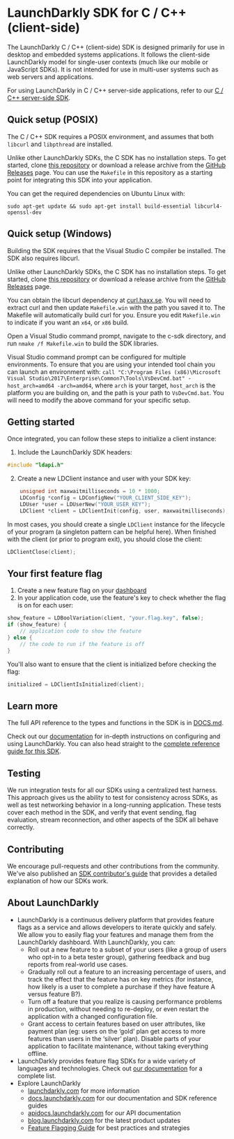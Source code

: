 LaunchDarkly SDK for C / C++ (client-side)
===================================

The LaunchDarkly C / C++ (client-side) SDK is designed primarily for use in desktop and embedded systems applications. It follows the client-side LaunchDarkly model for single-user contexts (much like our mobile or JavaScript SDKs). It is not intended for use in multi-user systems such as web servers and applications.

For using LaunchDarkly in C / C++ server-side applications, refer to our [C / C++ server-side SDK](https://github.com/launchdarkly/c-client-server-side).

Quick setup (POSIX)
-------------------

The C / C++ SDK requires a POSIX environment, and assumes that both `libcurl` and `libpthread` are installed.

Unlike other LaunchDarkly SDKs, the C SDK has no installation steps. To get started, clone [this repository](https://github.com/launchdarkly/c-client) or download a release archive from the [GitHub Releases](https://github.com/launchdarkly/c-client/releases) page. You can use the `Makefile` in this repository as a starting point for integrating this SDK into your application.

You can get the required dependencies on Ubuntu Linux with:

```
sudo apt-get update && sudo apt-get install build-essential libcurl4-openssl-dev
```

Quick setup (Windows)
---------------------

Building the SDK requires that the Visual Studio C compiler be installed. The SDK also requires libcurl.

Unlike other LaunchDarkly SDKs, the C SDK has no installation steps. To get started, clone [this repository](https://github.com/launchdarkly/c-client) or download a release archive from the [GitHub Releases](https://github.com/launchdarkly/c-client/releases) page.

You can obtain the libcurl dependency at [curl.haxx.se](https://curl.haxx.se/download/curl-7.59.0.zip). You will need to extract curl and then update `Makefile.win` with the path you saved it to. The Makefile will automatically build curl for you. Ensure you edit `Makefile.win` to indicate if you want an `x64`, or `x86` build.

Open a Visual Studio command prompt, navigate to the c-sdk directory, and run `nmake /f Makefile.win` to build the SDK libraries.

Visual Studio command prompt can be configured for multiple environments. To ensure that you are using your intended tool chain you can launch an environment with: `call "C:\Program Files (x86)\Microsoft Visual Studio\2017\Enterprise\Common7\Tools\VsDevCmd.bat" -host_arch=amd64 -arch=amd64`, where `arch` is your target, `host_arch` is the platform you are building on, and the path is your path to `VsDevCmd.bat`. You will need to modify the above command for your specific setup.

Getting started
---------------

Once integrated, you can follow these steps to initialize a client instance:

1. Include the LaunchDarkly SDK headers:

```C
#include "ldapi.h"
```

2. Create a new LDClient instance and user with your SDK key:

```C
    unsigned int maxwaitmilliseconds = 10 * 1000;
    LDConfig *config = LDConfigNew("YOUR_CLIENT_SIDE_KEY");
    LDUser *user = LDUserNew("YOUR_USER_KEY");
    LDClient *client = LDClientInit(config, user, maxwaitmilliseconds);
```

In most cases, you should create a single `LDClient` instance for the lifecycle of your program (a singleton pattern can be helpful here). When finished with the client (or prior to program exit), you should close the client:

```C
LDClientClose(client);
```

Your first feature flag
-----------------------

1. Create a new feature flag on your [dashboard](https://app.launchdarkly.com)
2. In your application code, use the feature's key to check whether the flag is on for each user:

```C
show_feature = LDBoolVariation(client, "your.flag.key", false);
if (show_feature) {
    // application code to show the feature
} else {
    // the code to run if the feature is off
}
```

You'll also want to ensure that the client is initialized before checking the flag:

```C
initialized = LDClientIsInitialized(client);
```

Learn more
-----------

The full API reference to the types and functions in the SDK is in [DOCS.md](https://github.com/launchdarkly/c-client/blob/master/DOCS.md).

Check out our [documentation](https://docs.launchdarkly.com) for in-depth instructions on configuring and using LaunchDarkly. You can also head straight to the [complete reference guide for this SDK](https://docs.launchdarkly.com/v2.0/docs/c-sdk-reference).

Testing
-------

We run integration tests for all our SDKs using a centralized test harness. This approach gives us the ability to test for consistency across SDKs, as well as test networking behavior in a long-running application. These tests cover each method in the SDK, and verify that event sending, flag evaluation, stream reconnection, and other aspects of the SDK all behave correctly.

Contributing
------------

We encourage pull-requests and other contributions from the community. We've also published an [SDK contributor's guide](https://docs.launchdarkly.com/v2.0/docs/sdk-contributors-guide) that provides a detailed explanation of how our SDKs work.

About LaunchDarkly
-----------

* LaunchDarkly is a continuous delivery platform that provides feature flags as a service and allows developers to iterate quickly and safely. We allow you to easily flag your features and manage them from the LaunchDarkly dashboard.  With LaunchDarkly, you can:
    * Roll out a new feature to a subset of your users (like a group of users who opt-in to a beta tester group), gathering feedback and bug reports from real-world use cases.
    * Gradually roll out a feature to an increasing percentage of users, and track the effect that the feature has on key metrics (for instance, how likely is a user to complete a purchase if they have feature A versus feature B?).
    * Turn off a feature that you realize is causing performance problems in production, without needing to re-deploy, or even restart the application with a changed configuration file.
    * Grant access to certain features based on user attributes, like payment plan (eg: users on the ‘gold’ plan get access to more features than users in the ‘silver’ plan). Disable parts of your application to facilitate maintenance, without taking everything offline.
* LaunchDarkly provides feature flag SDKs for a wide variety of languages and technologies. Check out [our documentation](https://docs.launchdarkly.com/docs) for a complete list.
* Explore LaunchDarkly
    * [launchdarkly.com](https://www.launchdarkly.com/ "LaunchDarkly Main Website") for more information
    * [docs.launchdarkly.com](https://docs.launchdarkly.com/  "LaunchDarkly Documentation") for our documentation and SDK reference guides
    * [apidocs.launchdarkly.com](https://apidocs.launchdarkly.com/  "LaunchDarkly API Documentation") for our API documentation
    * [blog.launchdarkly.com](https://blog.launchdarkly.com/  "LaunchDarkly Blog Documentation") for the latest product updates
    * [Feature Flagging Guide](https://github.com/launchdarkly/featureflags/  "Feature Flagging Guide") for best practices and strategies
